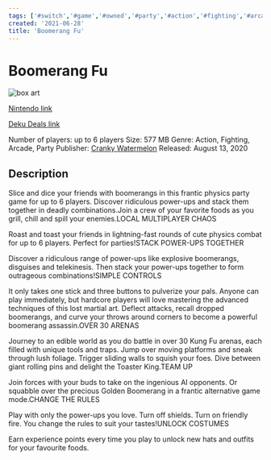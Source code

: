 ```yaml
---
tags: ['#switch','#game','#owned','#party','#action','#fighting','#arcade']
created: '2021-06-28'
title: 'Boomerang Fu'
---
```

# Boomerang Fu

![box art](https://assets.nintendo.com/image/upload/c_pad,f_auto,h_613,q_auto,w_1089/ncom/en_US/games/switch/b/boomerang-fu-switch/hero51321?v=2021062814)

[Nintendo link](https://www.nintendo.com/games/detail/boomerang-fu-switch/)

[Deku Deals link](https://www.dekudeals.com/items/boomerang-fu)

Number of players: up to 6 players
Size: 577 MB
Genre: Action, Fighting, Arcade, Party
Publisher: [Cranky Watermelon](https://www.dekudeals.com/games?include[collection]=true&filter[publisher]=Cranky+Watermelon)
Released: August 13, 2020

## Description

Slice and dice your friends with boomerangs in this frantic physics party game for up to 6 players. Discover ridiculous power-ups and stack them together in deadly combinations.Join a crew of your favorite foods as you grill, chill and spill your enemies.LOCAL MULTIPLAYER CHAOS

Roast and toast your friends in lightning-fast rounds of cute physics combat for up to 6 players. Perfect for parties!STACK POWER-UPS TOGETHER

Discover a ridiculous range of power-ups like explosive boomerangs, disguises and telekinesis. Then stack your power-ups together to form outrageous combinations!SIMPLE CONTROLS

It only takes one stick and three buttons to pulverize your pals. Anyone can play immediately, but hardcore players will love mastering the advanced techniques of this lost martial art. Deflect attacks, recall dropped boomerangs, and curve your throws around corners to become a powerful boomerang assassin.OVER 30 ARENAS

Journey to an edible world as you do battle in over 30 Kung Fu arenas, each filled with unique tools and traps. Jump over moving platforms and sneak through lush foliage. Trigger sliding walls to squish your foes. Dive between giant rolling pins and delight the Toaster King.TEAM UP

Join forces with your buds to take on the ingenious AI opponents. Or squabble over the precious Golden Boomerang in a frantic alternative game mode.CHANGE THE RULES

Play with only the power-ups you love. Turn off shields. Turn on friendly fire. You change the rules to suit your tastes!UNLOCK COSTUMES

Earn experience points every time you play to unlock new hats and outfits for your favourite foods.
